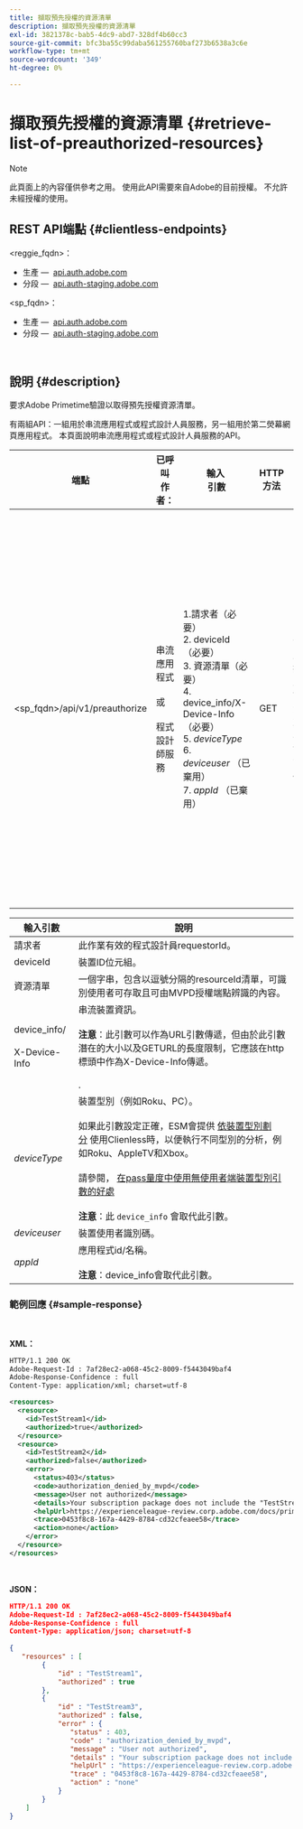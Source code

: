 ```yaml
---
title: 擷取預先授權的資源清單
description: 擷取預先授權的資源清單
exl-id: 3821378c-bab5-4dc9-abd7-328df4b60cc3
source-git-commit: bfc3ba55c99daba561255760baf273b6538a3c6e
workflow-type: tm+mt
source-wordcount: '349'
ht-degree: 0%

---
```


# 擷取預先授權的資源清單 {#retrieve-list-of-preauthorized-resources}

>[!NOTE]
>
>此頁面上的內容僅供參考之用。 使用此API需要來自Adobe的目前授權。 不允許未經授權的使用。

## REST API端點 {#clientless-endpoints}

&lt;reggie_fqdn>：

* 生產 —  [api.auth.adobe.com](http://api.auth.adobe.com/)
* 分段 —  [api.auth-staging.adobe.com](http://api.auth-staging.adobe.com/)

&lt;sp_fqdn>：

* 生產 —  [api.auth.adobe.com](http://api.auth.adobe.com/)
* 分段 —  [api.auth-staging.adobe.com](http://api.auth-staging.adobe.com/)

</br>

## 說明 {#description}

要求Adobe Primetime驗證以取得預先授權資源清單。

有兩組API：一組用於串流應用程式或程式設計人員服務，另一組用於第二熒幕網頁應用程式。 本頁面說明串流應用程式或程式設計人員服務的API。


| 端點 | 已呼叫  </br>作者： | 輸入   </br>引數 | HTTP  </br>方法 | 回應 | HTTP  </br>回應 |
| --- | --- | --- | --- | --- | --- |
| &lt;sp_fqdn>/api/v1/preauthorize | 串流應用程式</br></br>或</br></br>程式設計師服務 | 1.請求者（必要）</br>2.  deviceId （必要）</br>3.  資源清單（必要）</br>4.  device_info/X-Device-Info （必要）</br>5.  _deviceType_</br> 6.  _deviceuser_ （已棄用）</br>7.  _appId_ （已棄用） | GET | 包含個別預先授權決定或錯誤詳細資料的XML或JSON。 請參閱下列範例。 | 200 — 成功</br></br>400 — 錯誤請求</br></br>401 — 未獲授權</br></br>405 — 不允許的方法  </br></br>412 — 先決條件失敗</br></br>500 — 內部伺服器錯誤 |


| 輸入引數 | 說明 |
| --- | --- |
| 請求者 | 此作業有效的程式設計員requestorId。 |
| deviceId | 裝置ID位元組。 |
| 資源清單 | 一個字串，包含以逗號分隔的resourceId清單，可識別使用者可存取且可由MVPD授權端點辨識的內容。 |
| device_info/</br></br>X-Device-Info | 串流裝置資訊。</br></br>**注意**：此引數可以作為URL引數傳遞，但由於此引數潛在的大小以及GETURL的長度限制，它應該在http標頭中作為X-Device-Info傳遞。 </br></br><!--See the full details in [Passing Device and Connection Information](http://tve.helpdocsonline.com/passing-device-information)-->. |
| _deviceType_ | 裝置型別（例如Roku、PC）。</br></br>如果此引數設定正確，ESM會提供 [依裝置型別劃分](/help/authentication/entitlement-service-monitoring-overview.md#clientless_device_type) 使用Clienless時，以便執行不同型別的分析，例如Roku、AppleTV和Xbox。</br></br>請參閱， [在pass量度中使用無使用者端裝置型別引數的好處&#x200B;](/help/authentication/benefits-of-using-the-clientless-devicetype-parameter-in-pass-metrics.md)</br></br>**注意**：此 `device_info` 會取代此引數。 |
| _deviceuser_ | 裝置使用者識別碼。 |
| _appId_ | 應用程式id/名稱。 </br></br>**注意**：device_info會取代此引數。 |



### 範例回應 {#sample-response}

 

**XML：**

```XML
HTTP/1.1 200 OK
Adobe-Request-Id : 7af28ec2-a068-45c2-8009-f5443049baf4
Adobe-Response-Confidence : full
Content-Type: application/xml; charset=utf-8

<resources>
  <resource>
    <id>TestStream1</id>
    <authorized>true</authorized>
  </resource>
  <resource>
    <id>TestStream2</id>
    <authorized>false</authorized>
    <error>
      <status>403</status>
      <code>authorization_denied_by_mvpd</code>
      <message>User not authorized</message>
      <details>Your subscription package does not include the "TestStream3" channel.</details>
      <helpUrl>https://experienceleague-review.corp.adobe.com/docs/primetime/authentication/auth-features/error-reportn/enhanced-error-codes.html#error-codes</helpUrl>
      <trace>0453f8c8-167a-4429-8784-cd32cfeaee58</trace>
      <action>none</action>
    </error>
  </resource>
</resources>
```
 
</br>

**JSON：**

```JSON
HTTP/1.1 200 OK
Adobe-Request-Id : 7af28ec2-a068-45c2-8009-f5443049baf4
Adobe-Response-Confidence : full
Content-Type: application/json; charset=utf-8
 
{
   "resources" : [
        {
            "id" : "TestStream1",
            "authorized" : true
        },
        {
            "id" : "TestStream3",
            "authorized" : false,
            "error" : {
               "status" : 403,
               "code" : "authorization_denied_by_mvpd",
               "message" : "User not authorized",
               "details" : "Your subscription package does not include the "TestStream3" channel.",
               "helpUrl" : "https://experienceleague-review.corp.adobe.com/docs/primetime/authentication/auth-features/error-reportn/enhanced-error-codes.html#error-codes",
               "trace" : "0453f8c8-167a-4429-8784-cd32cfeaee58",
               "action" : "none"
            }
        } 
    ]
}
```
